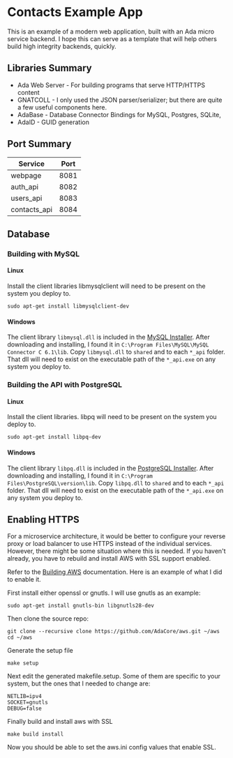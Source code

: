 
Contacts Example App
====================

This is an example of a modern web application, built with an Ada micro service backend. I hope this can serve as a template that will help others build high integrity backends, quickly.

Libraries Summary
-----------------

 * Ada Web Server - For building programs that serve HTTP/HTTPS content
 * GNATCOLL - I only used the JSON parser/serializer; but there are quite a few useful components here.
 * AdaBase - Database Connector Bindings for MySQL, Postgres, SQLite, 
 * AdaID - GUID generation

Port Summary
------------

 | Service        | Port |
 | -------------- | ---- |
 | webpage        | 8081 |
 | auth_api       | 8082 |
 | users_api      | 8083 |
 | contacts_api   | 8084 |

Database
--------

### Building with MySQL

#### Linux

Install the client libraries libmysqlclient will need to be present on the system you deploy to.

    sudo apt-get install libmysqlclient-dev

#### Windows

The client library `libmysql.dll` is included in the [MySQL Installer](https://dev.mysql.com/downloads/installer/). After downloading and installing, I found it in `C:\Program Files\MySQL\MySQL Connector C 6.1\lib`. Copy `libmysql.dll` to `shared` and to each `*_api` folder. That dll will need to exist on the executable path of the `*_api.exe` on any system you deploy to.

### Building the API with PostgreSQL

#### Linux
  
Install the client libraries. libpq will need to be present on the system you deploy to.

    sudo apt-get install libpq-dev

#### Windows

The client library `libpq.dll` is included in the [PostgreSQL Installer](https://www.enterprisedb.com/downloads/postgres-postgresql-downloads). After downloading and installing, I found it in `C:\Program Files\PostgreSQL\version\lib`. Copy `libpq.dll` to `shared` and to each `*_api` folder. That dll will need to exist on the executable path of the `*_api.exe` on any system you deploy to.



Enabling HTTPS
--------------

For a microservice architecture, it would be better to configure your reverse proxy or load balancer to use HTTPS instead of the individual services. However, there might be some situation where this is needed. If you haven't already, you have to rebuild and install AWS with SSL support enabled.

Refer to the [Building AWS](https://docs.adacore.com/aws-docs/aws/building_aws.html) documentation. Here is an example of what I did to enable it.

First install either openssl or gnutls. I will use gnutls as an example:

    sudo apt-get install gnutls-bin libgnutls28-dev

Then clone the source repo:

    git clone --recursive clone https://github.com/AdaCore/aws.git ~/aws
    cd ~/aws

Generate the setup file

    make setup

Next edit the generated makefile.setup. Some of them are specific to your system, but the ones that I needed to change are:

    NETLIB=ipv4
    SOCKET=gnutls
    DEBUG=false

Finally build and install aws with SSL
    
    make build install

Now you should be able to set the aws.ini config values that enable SSL.
